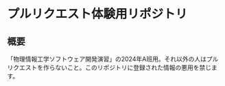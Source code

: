 # プルリクエスト体験用リポジトリ

## 概要

「物理情報工学ソフトウェア開発演習」の2024年A班用。それ以外の人はプルリクエストを作らないこと。このリポジトリに登録された情報の悪用を禁じます。
